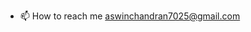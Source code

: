 - 📫 How to reach me aswinchandran7025@gmail.com


<!---
Aswinchandran1/Aswinchandran1 is a ✨ special ✨ repository because its `README.md` (this file) appears on your GitHub profile.
You can click the Preview link to take a look at your changes.
--->
